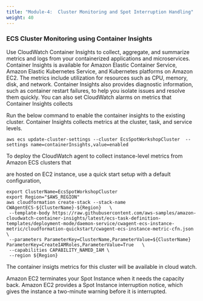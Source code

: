 ```yaml
---
title: "Module-4:  Cluster Monitoring and Spot Interruption Handling"
weight: 40
---
```


### ECS Cluster Monitoring using Container Insights

Use CloudWatch Container Insights to collect, aggregate, and summarize metrics and logs from your containerized applications and microservices. Container Insights is available for Amazon Elastic Container Service, Amazon Elastic Kubernetes Service, and Kubernetes platforms on Amazon EC2. The metrics include utilization for resources such as CPU, memory, disk, and network. Container Insights also provides diagnostic information, such as container restart failures, to help you isolate issues and resolve them quickly. You can also set CloudWatch alarms on metrics that Container Insights collects 

Run the below command to enable the container insights to the existing cluster. Container Insights collects metrics at the cluster, task, and service levels.

```
aws ecs update-cluster-settings --cluster EcsSpotWorkshopCluster  --settings name=containerInsights,value=enabled
```

To deploy the CloudWatch agent to collect instance-level metrics from Amazon ECS clusters that

are hosted on EC2 instance, use a quick start setup with a default configuration,

```
export ClusterName=EcsSpotWorkshopCluster
export Region="$AWS_REGION"
aws cloudformation create-stack --stack-name CWAgentECS-${ClusterName}-${Region}   \
 --template-body https://raw.githubusercontent.com/aws-samples/amazon-cloudwatch-container-insights/latest/ecs-task-definition-templates/deployment-mode/daemon-service/cwagent-ecs-instance-metric/cloudformation-quickstart/cwagent-ecs-instance-metric-cfn.json  \
 --parameters ParameterKey=ClusterName,ParameterValue=${ClusterName} ParameterKey=CreateIAMRoles,ParameterValue=True   \
 --capabilities CAPABILITY_NAMED_IAM \
 --region ${Region}
```

The container insigts metrics for this cluster will be available in cloud watch.

Amazon EC2 terminates your Spot Instance when it needs the capacity back. Amazon EC2 provides a Spot Instance interruption notice, which gives the instance a two-minute warning before it is interrupted.
